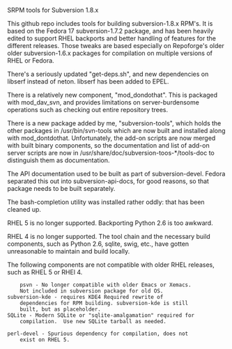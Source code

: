 SRPM tools for Subversion 1.8.x

This github repo includes tools for building subversion-1.8.x
RPM's. It is based on the Fedora 17 subversion-1.7.2 package, and has
been heavily edited to support RHEL backports and better handling of
features for the different releases. Those tweaks are based especially
on Repoforge's older older subversion-1.6.x packages for compilation
on multiple versions of RHEL or Fedora.

There's a seriously updated "get-deps.sh", and new dependencies on
libserf instead of neton. libserf has been added to EPEL.

There is a relatively new component, "mod_dondothat". This is packaged
with mod_dav_svn, and provides limitations on server-burdensome
operations such as checking out entire repository trees.

There is a new package added by me, "subversion-tools", which holds
the other packages in /usr/bin/svn-tools which are now built and
installed along with mod_dontdothat. Unfortunately, the add-on scripts
are now merged with built binary components, so the documentation and
list of add-on server scripts are now in
/usr/share/doc/subversion-toos-*/tools-doc to distinguish them as
documentation.

The API documentation used to be built as part of subversion-devel.
Fedora separated this out into subversion-api-docs, for good reasons,
so that package needs to be built separately.

The bash-completion utility was installed rather oddly: that has been
cleaned up.

RHEL 5 is no longer supported. Backporting Python 2.6 is too awkward.

RHEL 4 is no longer supported. The tool chain and the necessary build
components, such as Python 2.6, sqlite, swig, etc., have gotten
unreasonable to maintain and build locally.

The following components are not compatible with older RHEL releases,
such as RHEL 5 or RHEl 4.

        psvn - No longer compatible with older Emacs or Xemacs.
		Not included in subversion package for old OS.
	subversion-kde - requires KDE4 Required rewrite of
		dependencies for RPM building. subversion-kde is still
		built, but as placeholder.
	SQLite - Modern SQLite or "sqlite-amalgamation" required for
		compilation.  Use new SQLite tarball as needed.

	perl-devel - Spurious dependency for compilation, does not
		exist on RHEL 5.

